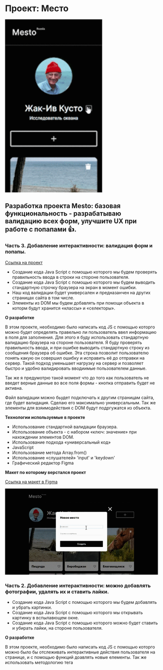 # Проект: Место
![image](https://github.com/forgohill/mesto/blob/main/images/project__mesto_6pr.gif)

## Разработка проекта Mesto: базовая функциональность - разрабатываю валидацию всех форм, улучшите UX при работе с попапами 👍.

###  Часть 3. Добавление интерактивности: валидация форм и попапы.
[Ссылка на проект](https://forgohill.github.io/mesto/)

* Создание кода Java Script с помощью которого мы будем проверять правильность ввода в строки на стороне пользователя.
* Создание кода Java Script с помощью которого мы будем выводить стандартную строчку браузера на экран в момент ошибки.
* Наш код валидации будет универсален и предназанчен на других страницах сайта в том числе.
* Элементы из DOM мы будем добавлять при помощи объекта в которм будут хранится «классы» и «селекторы».


**О разработке**

В этом проекте, необходимо было написать код JS с помощью которго можно будет определять правельно ли пользователь ввел информацию в поля для заполнения. Для этого я буду использовать стандартную валидацию браузера на стороне пользователя. Я буду проверять правильность ввода, и при ошибке выводить стандартную строку из сообщения браузера об ошибке. Эта строка позволит пользователю понять какую он совершил ошибку и исправить её до отправки на сервер. Такой подход уменьшает нагрузку на сервер и позволяет быстро и удобно валидировать вводиимые пользователем данные.

Так же я предумотрю такой момент что до того как пользователь не введет верные данные во все поля формы - кнопка отправить будет не активна.

Файл валидации можно бьудет подключать к другим страницам сайта, где будет валидация. Сделаю его максимально универсальным. Так же элементы для взяимодействия с DOM будут подргужатся из объекта.

**Технологии используемые в проекте**

* Использование стандартной валидации браузера.
* Использование объекта - с набором «ключ: значение» при нахождении элементов DOM.
* Использование подхода «универсальный код»
* JavaScript
* Использование метода Array.from()
* Использование «слушателей» 'input' и 'keydown'
* Графический редактор Figma

**Макет по которому верстался проект**

[Ссылка на макет в Figma](https://www.figma.com/file/kRVLKwYG3d1HGLvh7JFWRT/JavaScript.-Sprint-6?node-id=0%3A1)


![image](https://github.com/forgohill/mesto/raw/main/images/project__mesto_5pr.gif)

###  Часть 2. Добавление интерактивности: можно добавлять фотографии, удалять их и ставить лайки.



* Создание кода Java Script с помощью которого мы будем добавлять и убрать картинки.
* Создание кода Java Script с помощью которого мы открывать картинку в вспылавющем окне.
* Создание кода Java Script с помощью которого можно будет ставить и убирать лайки, на стороне пользователя.


**О разработке**

В этом проекте, необходимо было написать код JS с помощью которго можно было бы отслеживать интерактивные действия пользователя на странице, и с помощью функций доавлять новые елементы. Так же использовать методологию тега <template> для создания карточек. Так же мы создавали элементы (карточки), а данные для их заполнения брали из массива данных.

**Технологии используемые в проекте**

* Использование <template>
* Использование .addEventListner('событие', функция)
* Использование evt.target
* JavaScript
* Использование метода .forEach()
* Создание эелемeнтов и заполнение их контентом из массива с данными

**Макет по которому верстался проект**

[Ссылка на макет в Figma](https://www.figma.com/file/bjyvbKKJN2naO0ucURl2Z0/JavaScript.-Sprint-5?node-id=0%3A1)



### Часть 1. Базовая функциональность - редактирование профиля страницы.

![image](https://github.com/forgohill/mesto/blob/main/images/project__mesto.gif)

* Создание структуры страницы по БЭМ
* Адаптирование страницы под различные экраны и устройства
* Создание кода JavaScript который обеспечивает некоторую функциональность на стороне пользователя.


**О разработке**

В этом проекте, в отличие от пред идущего необходимо было не только создать страницу с CSS структурой по БЭМ(Nested), но так же создать popUp окно, в котором будет находиться 2 текстовых поля для редактирования шапки профиля на созданной странице. С помощью JS необходимо было связать работу этих полей для ввода данных с информацией на странице. Нажав кнопку «СОХРАНИТЬ» пользователь может изменить имя и должность в шапке профиля. Так же появление и закрытие окна popUp реализована при помощи JavaScript.

**Технологии используемые в проекте**

* Grid Layout
* Flex
* Применение медиазапросов
* JavaScript
* обращение к элементам через классы
* запись контента напрямую в элементы

**Макет по которому верстался проект**

* [Ссылка на макет в Figma](https://www.figma.com/file/2cn9N9jSkmxD84oJik7xL7/JavaScript.-Sprint-4?node-id=0%3A1)


